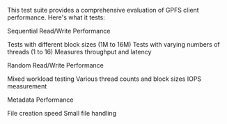 This test suite provides a comprehensive evaluation of GPFS client performance. Here's what it tests:

Sequential Read/Write Performance

Tests with different block sizes (1M to 16M)
Tests with varying numbers of threads (1 to 16)
Measures throughput and latency


Random Read/Write Performance

Mixed workload testing
Various thread counts and block sizes
IOPS measurement


Metadata Performance

File creation speed
Small file handling
